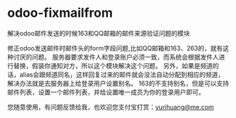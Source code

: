 # odoo-fixmailfrom
解决odoo邮件发送的时候163和QQ邮箱的邮件来源验证问题的模块


修正odoo发送邮件时邮件头的form字段问题,比如QQ邮箱和163、263的，就有这种讨厌的问题。
服务器要求发件人和登录账户必须一致，而系统会根据发件人进行替换，假装你通知对方，所以这个模块解决这个问题。
另外，如果是频道的话，alias会跟频道同名，这样回复过来的邮件就会没法自动分配到相应的频道，解决办法就是去服务器上给登录用户设置别名。
163的不支持别名，但是可以支持邮件列表，设置一个邮件列表，并给设置唯一成员为你的登录用户即可。

您随意使用，有问题反馈给我，也欢迎您支付宝打赏：yurihuang@me.com

